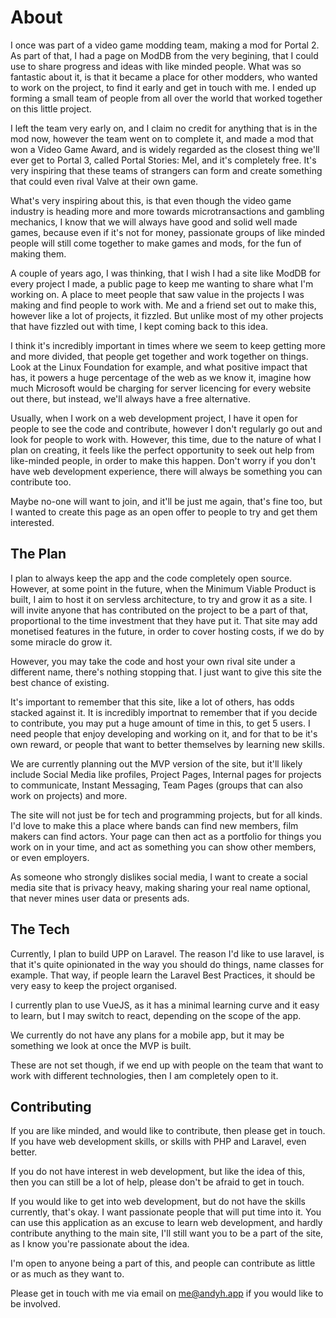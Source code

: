 # About

I once was part of a video game modding team, making a mod for Portal 2. As part of that, I had a page on ModDB from the very begining, that I could use to share progress and ideas with like minded people. What was so fantastic about it, is that it became a place for other modders, who wanted to work on the project, to find it early and get in touch with me. I ended up forming a small team of people from all over the world that worked together on this little project.

I left the team very early on, and I claim no credit for anything that is in the mod now, however the team went on to complete it, and made a mod that won a Video Game Award, and is widely regarded as the closest thing we'll ever get to Portal 3, called Portal Stories: Mel, and it's completely free. It's very inspiring that these teams of strangers can form and create something that could even rival Valve at their own game.

What's very inspiring about this, is that even though the video game industry is heading more and more towards microtransactions and gambling mechanics, I know that we will always have good and solid well made games, because even if it's not for money, passionate groups of like minded people will still come together to make games and mods, for the fun of making them.

A couple of years ago, I was thinking, that I wish I had a site like ModDB for every project I made, a public page to keep me wanting to share what I'm working on. A place to meet people that saw value in the projects I was making and find people to work with. Me and a friend set out to make this, however like a lot of projects, it fizzled. But unlike most of my other projects that have fizzled out with time, I kept coming back to this idea.

I think it's incredibly important in times where we seem to keep getting more and more divided, that people get together and work together on things. Look at the Linux Foundation for example, and what positive impact that has, it powers a huge percentage of the web as we know it, imagine how much Microsoft would be charging for server licencing for every website out there, but instead, we'll always have a free alternative.

Usually, when I work on a web development project, I have it open for people to see the code and contribute, however I don't regularly go out and look for people to work with. However, this time, due to the nature of what I plan on creating, it feels like the perfect opportunity to seek out help from like-minded people, in order to make this happen. Don't worry if you don't have web development experience, there will always be something you can contribute too.

Maybe no-one will want to join, and it'll be just me again, that's fine too, but I wanted to create this page as an open offer to people to try and get them interested.

## The Plan

I plan to always keep the app and the code completely open source. However, at some point in the future, when the Minimum Viable Product is built, I aim to host it on servless architecture, to try and grow it as a site. I will invite anyone that has contributed on the project to be a part of that, proportional to the time investment that they have put it. That site may add monetised features in the future, in order to cover hosting costs, if we do by some miracle do grow it.

However, you may take the code and host your own rival site under a different name, there's nothing stopping that. I just want to give this site the best chance of existing.

It's important to remember that this site, like a lot of others, has odds stacked against it. It is incredibly importnat to remember that if you decide to contribute, you may put a huge amount of time in this, to get 5 users. I need people that enjoy developing and working on it, and for that to be it's own reward, or people that want to better themselves by learning new skills.

We are currently planning out the MVP version of the site, but it'll likely include Social Media like profiles, Project Pages, Internal pages for projects to communicate, Instant Messaging, Team Pages (groups that can also work on projects) and more.

The site will not just be for tech and programming projects, but for all kinds. I'd love to make this a place where bands can find new members, film makers can find actors. Your page can then act as a portfolio for things you work on in your time, and act as something you can show other members, or even employers.

As someone who strongly dislikes social media, I want to create a social media site that is privacy heavy, making sharing your real name optional, that never mines user data or presents ads.

## The Tech

Currently, I plan to build UPP on Laravel. The reason I'd like to use laravel, is that it's quite opinionated in the way you should do things, name classes for example. That way, if people learn the Laravel Best Practices, it should be very easy to keep the project organised.

I currently plan to use VueJS, as it has a minimal learning curve and it easy to learn, but I may switch to react, depending on the scope of the app.

We currently do not have any plans for a mobile app, but it may be something we look at once the MVP is built.

These are not set though, if we end up with people on the team that want to work with different technologies, then I am completely open to it.

## Contributing

If you are like minded, and would like to contribute, then please get in touch. If you have web development skills, or skills with PHP and Laravel, even better.

If you do not have interest in web development, but like the idea of this, then you can still be a lot of help, please don't be afraid to get in touch.

If you would like to get into web development, but do not have the skills currently, that's okay. I want passionate people that will put time into it. You can use this application as an excuse to learn web development, and hardly contribute anything to the main site, I'll still want you to be a part of the site, as I know you're passionate about the idea.

I'm open to anyone being a part of this, and people can contribute as little or as much as they want to.

Please get in touch with me via email on me@andyh.app if you would like to be involved.
